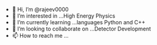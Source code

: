 - 👋 Hi, I’m @rajeev0000
- 👀 I’m interested in ...High Energy Physics
- 🌱 I’m currently learning ...languages Python and C++
- 💞️ I’m looking to collaborate on ...Detector Development
- 📫 How to reach me ...

<!---
rajeev0000/rajeev0000 is a ✨ special ✨ repository because its `README.md` (this file) appears on your GitHub profile.
You can click the Preview link to take a look at your changes.
--->
